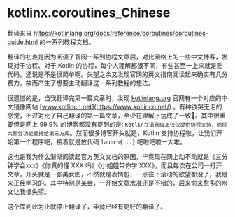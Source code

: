 # kotlinx.coroutines_Chinese
翻译来自 https://kotlinlang.org/docs/reference/coroutines/coroutines-guide.html 的一系列教程文档。

翻译的初衷是因为阅读了官网一系列协程文章后，对比网络上的一些中文博客，发现对于协程、对于 Kotlin 的协程，每个人理解都很不同，有些甚至一上来就是贴代码，还说是不是很简单啊。失望之余又发现官网的英文指南阅读起来确实有几分费力，故而产生了想要主动翻译这一系列教程的想法。

很遗憾的是，当我翻译完第一篇文章时，发现 [kotlinlang.org](https://kotlinlang.org) 官网有一个对应的中文镜像网站 [www.kotlincn.net](https://www.kotlincn.net/) 。有种欲哭无泪的感觉，不过对比了自己翻译的第一篇文章，至少在理解上达成了一致👏。其中很重要但是网上 99.9% 的博客都没有提到的是: `Kotlin在语言级上仅仅提供协程支持，而将大部分功能委托给第三方库`。然而很多博客开头就是，Kotlin 支持协程啦，让我们开始第一个程序吧，接着就是放代码 `launch{...}` 吧啦吧啦一大堆。

这也是我为什么渐渐阅读起官方英文文档的原因，毕竟现在网上动不动就是《三分钟学会xxx》《你真的懂 XXX 吗》《小姐姐带你学 XXX》，而且每次在公司一打开文章，开头就是一张美女图，不然就是表情包，一点往下滚动的欲望都没了，我是来正经学习的。其中特别是某金，一开始文章水准还是不错的，后来俞来愈多的水文让我很失望。

这个库到此为止就停止翻译了，毕竟已经有更好的翻译了。
